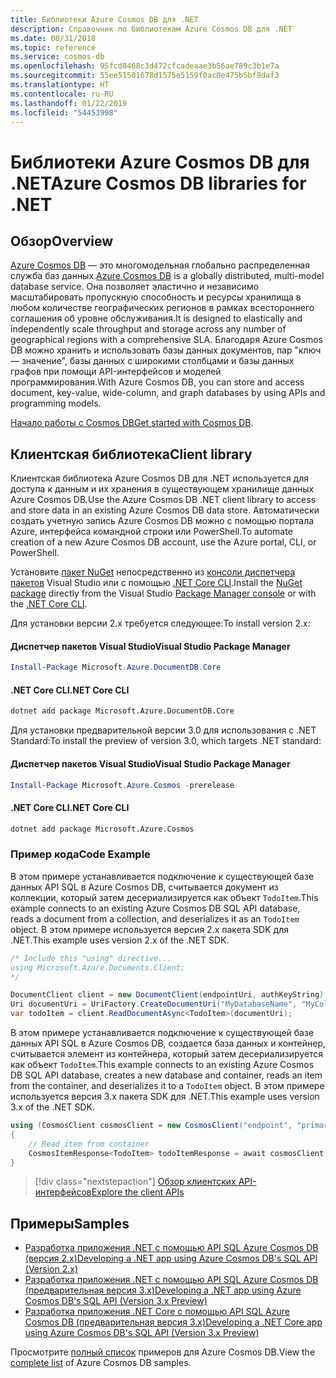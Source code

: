 ```yaml
---
title: Библиотеки Azure Cosmos DB для .NET
description: Справочник по библиотекам Azure Cosmos DB для .NET
ms.date: 08/31/2018
ms.topic: reference
ms.service: cosmos-db
ms.openlocfilehash: 95fcd8468c3d472cfcadeaae3b56ae789c3b1e7a
ms.sourcegitcommit: 55ee51501678d1575e5159f0ac0e475b5bf9daf3
ms.translationtype: HT
ms.contentlocale: ru-RU
ms.lasthandoff: 01/22/2019
ms.locfileid: "54453998"
---
```

# <a name="azure-cosmos-db-libraries-for-net"></a><span data-ttu-id="39b2d-103">Библиотеки Azure Cosmos DB для .NET</span><span class="sxs-lookup"><span data-stu-id="39b2d-103">Azure Cosmos DB libraries for .NET</span></span>

## <a name="overview"></a><span data-ttu-id="39b2d-104">Обзор</span><span class="sxs-lookup"><span data-stu-id="39b2d-104">Overview</span></span>

<span data-ttu-id="39b2d-105">[Azure Cosmos DB](https://docs.microsoft.com/azure/cosmos-db/introduction) — это многомодельная глобально распределенная служба баз данных.</span><span class="sxs-lookup"><span data-stu-id="39b2d-105">[Azure Cosmos DB](https://docs.microsoft.com/azure/cosmos-db/introduction) is a globally distributed, multi-model database service.</span></span> <span data-ttu-id="39b2d-106">Она позволяет эластично и независимо масштабировать пропускную способность и ресурсы хранилища в любом количестве географических регионов в рамках всестороннего соглашения об уровне обслуживания.</span><span class="sxs-lookup"><span data-stu-id="39b2d-106">It is designed to elastically and independently scale throughput and storage across any number of geographical regions with a comprehensive SLA.</span></span> <span data-ttu-id="39b2d-107">Благодаря Azure Cosmos DB можно хранить и использовать базы данных документов, пар "ключ — значение", базы данных с широкими столбцами и базы данных графов при помощи API-интерфейсов и моделей программирования.</span><span class="sxs-lookup"><span data-stu-id="39b2d-107">With Azure Cosmos DB, you can store and access document, key-value, wide-column, and graph databases by using APIs and programming models.</span></span> 

<span data-ttu-id="39b2d-108">[Начало работы с Cosmos DB](https://docs.microsoft.com/azure/cosmos-db/create-sql-api-dotnet)</span><span class="sxs-lookup"><span data-stu-id="39b2d-108">[Get started with Cosmos DB](https://docs.microsoft.com/azure/cosmos-db/create-sql-api-dotnet).</span></span>

## <a name="client-library"></a><span data-ttu-id="39b2d-109">Клиентская библиотека</span><span class="sxs-lookup"><span data-stu-id="39b2d-109">Client library</span></span>

<span data-ttu-id="39b2d-110">Клиентская библиотека Azure Cosmos DB для .NET используется для доступа к данным и их хранения в существующем хранилище данных Azure Cosmos DB.</span><span class="sxs-lookup"><span data-stu-id="39b2d-110">Use the Azure Cosmos DB .NET client library to access and store data in an existing Azure Cosmos DB data store.</span></span> <span data-ttu-id="39b2d-111">Автоматически создать учетную запись Azure Cosmos DB можно с помощью портала Azure, интерфейса командной строки или PowerShell.</span><span class="sxs-lookup"><span data-stu-id="39b2d-111">To automate creation of a new Azure Cosmos DB account, use the Azure portal, CLI, or PowerShell.</span></span>

<span data-ttu-id="39b2d-112">Установите [пакет NuGet](https://www.nuget.org/packages/Microsoft.Azure.DocumentDB.Core) непосредственно из [консоли диспетчера пакетов][PackageManager] Visual Studio или с помощью [.NET Core CLI][DotNetCLI].</span><span class="sxs-lookup"><span data-stu-id="39b2d-112">Install the [NuGet package](https://www.nuget.org/packages/Microsoft.Azure.DocumentDB.Core) directly from the Visual Studio [Package Manager console][PackageManager] or with the [.NET Core CLI][DotNetCLI].</span></span>

<span data-ttu-id="39b2d-113">Для установки версии 2.x требуется следующее:</span><span class="sxs-lookup"><span data-stu-id="39b2d-113">To install version 2.x:</span></span>

#### <a name="visual-studio-package-manager"></a><span data-ttu-id="39b2d-114">Диспетчер пакетов Visual Studio</span><span class="sxs-lookup"><span data-stu-id="39b2d-114">Visual Studio Package Manager</span></span>

```powershell
Install-Package Microsoft.Azure.DocumentDB.Core
```

#### <a name="net-core-cli"></a><span data-ttu-id="39b2d-115">.NET Core CLI</span><span class="sxs-lookup"><span data-stu-id="39b2d-115">.NET Core CLI</span></span>

```bash
dotnet add package Microsoft.Azure.DocumentDB.Core
```

<span data-ttu-id="39b2d-116">Для установки предварительной версии 3.0 для использования с .NET Standard:</span><span class="sxs-lookup"><span data-stu-id="39b2d-116">To install the preview of version 3.0, which targets .NET standard:</span></span> 

#### <a name="visual-studio-package-manager"></a><span data-ttu-id="39b2d-117">Диспетчер пакетов Visual Studio</span><span class="sxs-lookup"><span data-stu-id="39b2d-117">Visual Studio Package Manager</span></span>

```powershell
Install-Package Microsoft.Azure.Cosmos -prerelease
```

#### <a name="net-core-cli"></a><span data-ttu-id="39b2d-118">.NET Core CLI</span><span class="sxs-lookup"><span data-stu-id="39b2d-118">.NET Core CLI</span></span>

```bash
dotnet add package Microsoft.Azure.Cosmos
```


### <a name="code-example"></a><span data-ttu-id="39b2d-119">Пример кода</span><span class="sxs-lookup"><span data-stu-id="39b2d-119">Code Example</span></span>

<span data-ttu-id="39b2d-120">В этом примере устанавливается подключение к существующей базе данных API SQL в Azure Cosmos DB, считывается документ из коллекции, который затем десериализируется как объект `TodoItem`.</span><span class="sxs-lookup"><span data-stu-id="39b2d-120">This example connects to an existing Azure Cosmos DB SQL API database, reads a document from a collection, and deserializes it as an `TodoItem` object.</span></span> <span data-ttu-id="39b2d-121">В этом примере используется версия 2.x пакета SDK для .NET.</span><span class="sxs-lookup"><span data-stu-id="39b2d-121">This example uses version 2.x of the .NET SDK.</span></span>   

```csharp
/* Include this "using" directive...
using Microsoft.Azure.Documents.Client;
*/

DocumentClient client = new DocumentClient(endpointUri, authKeyString);
Uri documentUri = UriFactory.CreateDocumentUri("MyDatabaseName", "MyCollectionName", "DocumentId");
var todoItem = client.ReadDocumentAsync<TodoItem>(documentUri);
```

<span data-ttu-id="39b2d-122">В этом примере устанавливается подключение к существующей базе данных API SQL в Azure Cosmos DB, создается база данных и контейнер, считывается элемент из контейнера, который затем десериализируется как объект `TodoItem`.</span><span class="sxs-lookup"><span data-stu-id="39b2d-122">This example connects to an existing Azure Cosmos DB SQL API database, creates a new database and container, reads an item from the container, and deserializes it to a `TodoItem` object.</span></span> <span data-ttu-id="39b2d-123">В этом примере используется версия 3.x пакета SDK для .NET.</span><span class="sxs-lookup"><span data-stu-id="39b2d-123">This example uses version 3.x of the .NET SDK.</span></span>   

```csharp
using (CosmosClient cosmosClient = new CosmosClient("endpoint", "primaryKey"))
{
    // Read item from container
    CosmosItemResponse<TodoItem> todoItemResponse = await cosmosClient.Databases["DatabaseId"].Containers["ContainerId"].Items.ReadItemAsync<TodoItem>("partitionKeyValue", "ItemId");
}
```

> [!div class="nextstepaction"]
> [<span data-ttu-id="39b2d-124">Обзор клиентских API-интерфейсов</span><span class="sxs-lookup"><span data-stu-id="39b2d-124">Explore the client APIs</span></span>](/dotnet/api/overview/azure/cosmosdb/client)

## <a name="samples"></a><span data-ttu-id="39b2d-125">Примеры</span><span class="sxs-lookup"><span data-stu-id="39b2d-125">Samples</span></span>

* [<span data-ttu-id="39b2d-126">Разработка приложения .NET с помощью API SQL Azure Cosmos DB (версия 2.x)</span><span class="sxs-lookup"><span data-stu-id="39b2d-126">Developing a .NET app using Azure Cosmos DB's SQL API (Version 2.x)</span></span>](https://github.com/Azure-Samples/documentdb-dotnet-todo-app/)
* [<span data-ttu-id="39b2d-127">Разработка приложения .NET с помощью API SQL Azure Cosmos DB (предварительная версия 3.x)</span><span class="sxs-lookup"><span data-stu-id="39b2d-127">Developing a .NET app using Azure Cosmos DB's SQL API (Version 3.x Preview)</span></span>](https://github.com/Azure-Samples/cosmos-dotnet-todo-app/)
* [<span data-ttu-id="39b2d-128">Разработка приложения .NET Core с помощью API SQL Azure Cosmos DB (предварительная версия 3.x)</span><span class="sxs-lookup"><span data-stu-id="39b2d-128">Developing a .NET Core app using Azure Cosmos DB's SQL API (Version 3.x Preview)</span></span>](https://github.com/Azure-Samples/cosmos-dotnet-core-getting-started)

<span data-ttu-id="39b2d-129">Просмотрите [полный список](https://azure.microsoft.com/resources/samples/?platform=dotnet&term=cosmosdb) примеров для Azure Cosmos DB.</span><span class="sxs-lookup"><span data-stu-id="39b2d-129">View the [complete list](https://azure.microsoft.com/resources/samples/?platform=dotnet&term=cosmosdb) of Azure Cosmos DB samples.</span></span>

[PackageManager]: https://docs.microsoft.com/nuget/tools/package-manager-console
[DotNetCLI]: https://docs.microsoft.com/dotnet/core/tools/dotnet-add-package
